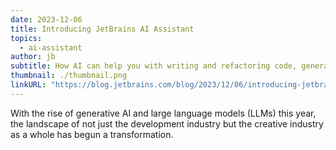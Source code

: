 ```yaml
---
date: 2023-12-06
title: Introducing JetBrains AI Assistant
topics:
  - ai-assistant
author: jb
subtitle: How AI can help you with writing and refactoring code, generating documentation and creating commit messages.
thumbnail: ./thumbnail.png
linkURL: "https://blog.jetbrains.com/blog/2023/12/06/introducing-jetbrains-ai-and-the-in-ide-ai-assistant/"
---
```


With the rise of generative AI and large language models (LLMs) this year, the landscape of not just the development industry but the creative industry as a whole has begun a transformation.
